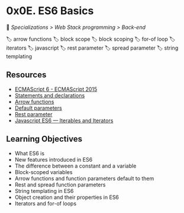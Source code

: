 # 0x0E. ES6 Basics

📂 _Specializations > Web Stack programming > Back-end_

🏷️ arrow functions 🏷️ block scope 🏷️ block scoping 🏷️ for-of loop 🏷️ iterators 🏷️ javascript 🏷️ rest parameter 🏷️ spread parameter 🏷️ string templating

## Resources

- [ECMAScript 6 - ECMAScript 2015](https://www.w3schools.com/js/js_es6.asp)
- [Statements and declarations](https://developer.mozilla.org/en-US/docs/Web/JavaScript/Reference/Statements)
- [Arrow functions](https://developer.mozilla.org/en-US/docs/Web/JavaScript/Reference/Functions/Arrow_functions)
- [Default parameters](https://developer.mozilla.org/en-US/docs/Web/JavaScript/Reference/Functions/Default_parameters)
- [Rest parameter](https://developer.mozilla.org/en-US/docs/Web/JavaScript/Reference/Functions/rest_parameters)
- [Javascript ES6 — Iterables and Iterators](https://towardsdatascience.com/javascript-es6-iterables-and-iterators-de18b54f4d4)

## Learning Objectives

- What ES6 is
- New features introduced in ES6
- The difference between a constant and a variable
- Block-scoped variables
- Arrow functions and function parameters default to them
- Rest and spread function parameters
- String templating in ES6
- Object creation and their properties in ES6
- Iterators and for-of loops
